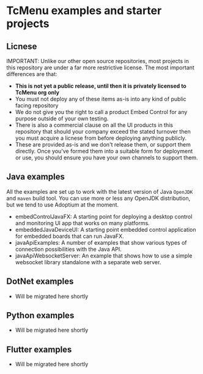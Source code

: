 # TcMenu examples and starter projects

## Licnese

IMPORTANT: Unlike our other open source repositories, most projects in this repository are under a far more restrictive license. The most important differences are that:

* **This is not yet a public release, until then it is privately licensed to TcMenu org only**
* You must not deploy any of these items as-is into any kind of public facing repository
* We do not give you the right to call a product Embed Control for any purpose outside of your own testing.
* There is also a commercial clause on all the UI products in this repository that should your company exceed the stated turnover then you must acquire a licnese from before deploying anything publicly.
* These are provided as-is and we don't release them, or support them directly. Once you've formed them into a suitable form for deployment or use, you should ensure you have your own channels to support them.

## Java examples

All the examples are set up to work with the latest version of Java `OpenJDK` and `maven` build tool. You can use more or less any OpenJDK distribution, but we tend to use Adoptium at the moment.

* embedControlJavaFX: A starting point for deploying a desktop control and monitoring UI app that works on many platforms.
* embeddedJavaDeviceUI: A starting point embedded control application for embedded boards that can run JavaFX.
* javaApiExamples: A number of examples that show various types of connection possibilities with the Java API.
* javaApiWebsocketServer: An example that shows how to use a simple websocket library standalone with a separate web server.

## DotNet examples

* Will be migrated here shortly

## Python examples

* Will be migrated here shortly

## Flutter examples

* Will be migrated here shortly
